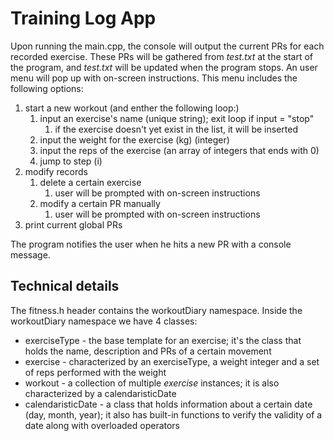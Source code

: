 # Training Log App

Upon running the main.cpp, the console will output the current PRs for each recorded exercise. These PRs will be gathered from *test.txt* at the start of the program, and *test.txt* will be updated when the program stops. An user menu will pop up with on-screen instructions. This menu includes the following options:
1. start a new workout (and enther the following loop:)
    1. input an exercise's name (unique string); exit loop if input = "stop"
        1. if the exercise doesn't yet exist in the list, it will be inserted
    3. input the weight for the exercise (kg) (integer)
    4. input the reps of the exercise (an array of integers that ends with 0)
    5. jump to step (i)
2. modify records
    1. delete a certain exercise
        1. user will be prompted with on-screen instructions
    3. modify a certain PR manually
        1. user will be prompted with on-screen instructions
3. print current global PRs

The program notifies the user when he hits a new PR with a console message.


## Technical details
The fitness.h header contains the workoutDiary namespace. Inside the workoutDiary namespace we have 4 classes:
- exerciseType - the base template for an exercise; it's the class that holds the name, description and PRs of a certain movement
- exercise - characterized by an exerciseType, a weight integer and a set of reps performed with the weight
- workout - a collection of multiple *exercise* instances; it is also characterized by a calendaristicDate
- calendaristicDate - a class that holds information about a certain date (day, month, year); it also has built-in functions to verify the validity of a date along with overloaded operators

